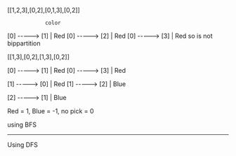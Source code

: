 [[1,2,3],[0,2],[0,1,3],[0,2]]

                color
[0] -----> [1] | Red
[0] -----> [2] | Red
[0] -----> [3] | Red
so is not bippartition

[[1,3],[0,2],[1,3],[0,2]]

[0] -----> [1] | Red
[0] -----> [3] | Red

[1] -----> [0] | Red
[1] -----> [2] | Blue

[2] -----> [1] | Blue

Red = 1, Blue = -1, no pick = 0

using BFS

---

Using DFS


